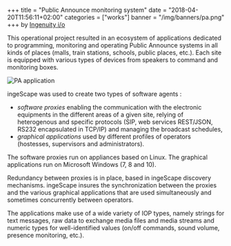 +++
title = "Public Announce monitoring system"
date = "2018-04-20T11:56:11+02:00"
categories = ["works"]
banner = "/img/banners/pa.png"
+++
by [Ingenuity i/o](https://ingenuity.io)

This operational project resulted in an ecosystem of applications dedicated to programming, monitoring and operating Public Announce systems in all kinds of places (malls, train stations, schools, public places, etc.). Each site is equipped with various types of devices from speakers to command and monitoring boxes. 

![PA application](/images/pa.png)

ingeScape was used to create two types of software agents :

- *software proxies* enabling the communication with the electronic equipments in the different areas of a given site, relying of heterogenous and specific protocols (SIP, web services REST/JSON, RS232 encapsulated in TCP/IP) and managing the broadcast schedules,
- *graphical applications* used by different profiles of operators (hostesses, supervisors and administrators).

The software proxies run on appliances based on Linux. The graphical applications run on Microsoft Windows (7, 8 and 10).

Redundancy between proxies is in place, based in ingeScape discovery mechanisms. ingeScape insures the synchronization between the proxies and the various graphical applications that are used simultaneously and sometimes concurrently between operators.

The applications make use of a wide variety of IOP types, namely strings for text messages, raw data to exchange media files and media streams and numeric types for well-identified values (on/off commands, sound volume, presence monitoring, etc.).
